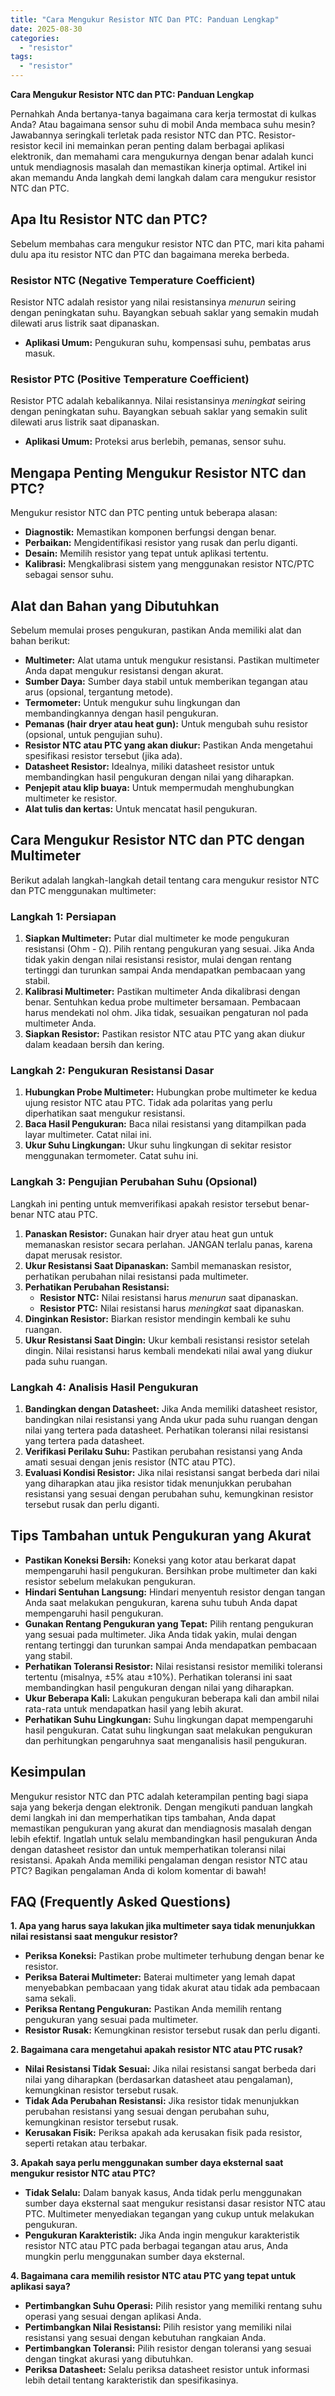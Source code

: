 ```yaml
---
title: "Cara Mengukur Resistor NTC Dan PTC: Panduan Lengkap"
date: 2025-08-30
categories: 
  - "resistor"
tags: 
  - "resistor"
---
```


**Cara Mengukur Resistor NTC dan PTC: Panduan Lengkap**

Pernahkah Anda bertanya-tanya bagaimana cara kerja termostat di kulkas Anda? Atau bagaimana sensor suhu di mobil Anda membaca suhu mesin? Jawabannya seringkali terletak pada resistor NTC dan PTC. Resistor-resistor kecil ini memainkan peran penting dalam berbagai aplikasi elektronik, dan memahami cara mengukurnya dengan benar adalah kunci untuk mendiagnosis masalah dan memastikan kinerja optimal. Artikel ini akan memandu Anda langkah demi langkah dalam cara mengukur resistor NTC dan PTC.

## Apa Itu Resistor NTC dan PTC?

Sebelum membahas cara mengukur resistor NTC dan PTC, mari kita pahami dulu apa itu resistor NTC dan PTC dan bagaimana mereka berbeda.

### Resistor NTC (Negative Temperature Coefficient)

Resistor NTC adalah resistor yang nilai resistansinya _menurun_ seiring dengan peningkatan suhu. Bayangkan sebuah saklar yang semakin mudah dilewati arus listrik saat dipanaskan.

- **Aplikasi Umum:** Pengukuran suhu, kompensasi suhu, pembatas arus masuk.

### Resistor PTC (Positive Temperature Coefficient)

Resistor PTC adalah kebalikannya. Nilai resistansinya _meningkat_ seiring dengan peningkatan suhu. Bayangkan sebuah saklar yang semakin sulit dilewati arus listrik saat dipanaskan.

- **Aplikasi Umum:** Proteksi arus berlebih, pemanas, sensor suhu.

## Mengapa Penting Mengukur Resistor NTC dan PTC?

Mengukur resistor NTC dan PTC penting untuk beberapa alasan:

- **Diagnostik:** Memastikan komponen berfungsi dengan benar.
- **Perbaikan:** Mengidentifikasi resistor yang rusak dan perlu diganti.
- **Desain:** Memilih resistor yang tepat untuk aplikasi tertentu.
- **Kalibrasi:** Mengkalibrasi sistem yang menggunakan resistor NTC/PTC sebagai sensor suhu.

## Alat dan Bahan yang Dibutuhkan

Sebelum memulai proses pengukuran, pastikan Anda memiliki alat dan bahan berikut:

- **Multimeter:** Alat utama untuk mengukur resistansi. Pastikan multimeter Anda dapat mengukur resistansi dengan akurat.
- **Sumber Daya:** Sumber daya stabil untuk memberikan tegangan atau arus (opsional, tergantung metode).
- **Termometer:** Untuk mengukur suhu lingkungan dan membandingkannya dengan hasil pengukuran.
- **Pemanas (hair dryer atau heat gun):** Untuk mengubah suhu resistor (opsional, untuk pengujian suhu).
- **Resistor NTC atau PTC yang akan diukur:** Pastikan Anda mengetahui spesifikasi resistor tersebut (jika ada).
- **Datasheet Resistor:** Idealnya, miliki datasheet resistor untuk membandingkan hasil pengukuran dengan nilai yang diharapkan.
- **Penjepit atau klip buaya:** Untuk mempermudah menghubungkan multimeter ke resistor.
- **Alat tulis dan kertas:** Untuk mencatat hasil pengukuran.

## Cara Mengukur Resistor NTC dan PTC dengan Multimeter

Berikut adalah langkah-langkah detail tentang cara mengukur resistor NTC dan PTC menggunakan multimeter:

### Langkah 1: Persiapan

1. **Siapkan Multimeter:** Putar dial multimeter ke mode pengukuran resistansi (Ohm - Ω). Pilih rentang pengukuran yang sesuai. Jika Anda tidak yakin dengan nilai resistansi resistor, mulai dengan rentang tertinggi dan turunkan sampai Anda mendapatkan pembacaan yang stabil.
2. **Kalibrasi Multimeter:** Pastikan multimeter Anda dikalibrasi dengan benar. Sentuhkan kedua probe multimeter bersamaan. Pembacaan harus mendekati nol ohm. Jika tidak, sesuaikan pengaturan nol pada multimeter Anda.
3. **Siapkan Resistor:** Pastikan resistor NTC atau PTC yang akan diukur dalam keadaan bersih dan kering.

### Langkah 2: Pengukuran Resistansi Dasar

1. **Hubungkan Probe Multimeter:** Hubungkan probe multimeter ke kedua ujung resistor NTC atau PTC. Tidak ada polaritas yang perlu diperhatikan saat mengukur resistansi.
2. **Baca Hasil Pengukuran:** Baca nilai resistansi yang ditampilkan pada layar multimeter. Catat nilai ini.
3. **Ukur Suhu Lingkungan:** Ukur suhu lingkungan di sekitar resistor menggunakan termometer. Catat suhu ini.

### Langkah 3: Pengujian Perubahan Suhu (Opsional)

Langkah ini penting untuk memverifikasi apakah resistor tersebut benar-benar NTC atau PTC.

1. **Panaskan Resistor:** Gunakan hair dryer atau heat gun untuk memanaskan resistor secara perlahan. JANGAN terlalu panas, karena dapat merusak resistor.
2. **Ukur Resistansi Saat Dipanaskan:** Sambil memanaskan resistor, perhatikan perubahan nilai resistansi pada multimeter.
3. **Perhatikan Perubahan Resistansi:**
    - **Resistor NTC:** Nilai resistansi harus _menurun_ saat dipanaskan.
    - **Resistor PTC:** Nilai resistansi harus _meningkat_ saat dipanaskan.
4. **Dinginkan Resistor:** Biarkan resistor mendingin kembali ke suhu ruangan.
5. **Ukur Resistansi Saat Dingin:** Ukur kembali resistansi resistor setelah dingin. Nilai resistansi harus kembali mendekati nilai awal yang diukur pada suhu ruangan.

### Langkah 4: Analisis Hasil Pengukuran

1. **Bandingkan dengan Datasheet:** Jika Anda memiliki datasheet resistor, bandingkan nilai resistansi yang Anda ukur pada suhu ruangan dengan nilai yang tertera pada datasheet. Perhatikan toleransi nilai resistansi yang tertera pada datasheet.
2. **Verifikasi Perilaku Suhu:** Pastikan perubahan resistansi yang Anda amati sesuai dengan jenis resistor (NTC atau PTC).
3. **Evaluasi Kondisi Resistor:** Jika nilai resistansi sangat berbeda dari nilai yang diharapkan atau jika resistor tidak menunjukkan perubahan resistansi yang sesuai dengan perubahan suhu, kemungkinan resistor tersebut rusak dan perlu diganti.

## Tips Tambahan untuk Pengukuran yang Akurat

- **Pastikan Koneksi Bersih:** Koneksi yang kotor atau berkarat dapat mempengaruhi hasil pengukuran. Bersihkan probe multimeter dan kaki resistor sebelum melakukan pengukuran.
- **Hindari Sentuhan Langsung:** Hindari menyentuh resistor dengan tangan Anda saat melakukan pengukuran, karena suhu tubuh Anda dapat mempengaruhi hasil pengukuran.
- **Gunakan Rentang Pengukuran yang Tepat:** Pilih rentang pengukuran yang sesuai pada multimeter. Jika Anda tidak yakin, mulai dengan rentang tertinggi dan turunkan sampai Anda mendapatkan pembacaan yang stabil.
- **Perhatikan Toleransi Resistor:** Nilai resistansi resistor memiliki toleransi tertentu (misalnya, ±5% atau ±10%). Perhatikan toleransi ini saat membandingkan hasil pengukuran dengan nilai yang diharapkan.
- **Ukur Beberapa Kali:** Lakukan pengukuran beberapa kali dan ambil nilai rata-rata untuk mendapatkan hasil yang lebih akurat.
- **Perhatikan Suhu Lingkungan:** Suhu lingkungan dapat mempengaruhi hasil pengukuran. Catat suhu lingkungan saat melakukan pengukuran dan perhitungkan pengaruhnya saat menganalisis hasil pengukuran.

## Kesimpulan

Mengukur resistor NTC dan PTC adalah keterampilan penting bagi siapa saja yang bekerja dengan elektronik. Dengan mengikuti panduan langkah demi langkah ini dan memperhatikan tips tambahan, Anda dapat memastikan pengukuran yang akurat dan mendiagnosis masalah dengan lebih efektif. Ingatlah untuk selalu membandingkan hasil pengukuran Anda dengan datasheet resistor dan untuk memperhatikan toleransi nilai resistansi. Apakah Anda memiliki pengalaman dengan resistor NTC atau PTC? Bagikan pengalaman Anda di kolom komentar di bawah!

## FAQ (Frequently Asked Questions)

**1\. Apa yang harus saya lakukan jika multimeter saya tidak menunjukkan nilai resistansi saat mengukur resistor?**

- **Periksa Koneksi:** Pastikan probe multimeter terhubung dengan benar ke resistor.
- **Periksa Baterai Multimeter:** Baterai multimeter yang lemah dapat menyebabkan pembacaan yang tidak akurat atau tidak ada pembacaan sama sekali.
- **Periksa Rentang Pengukuran:** Pastikan Anda memilih rentang pengukuran yang sesuai pada multimeter.
- **Resistor Rusak:** Kemungkinan resistor tersebut rusak dan perlu diganti.

**2\. Bagaimana cara mengetahui apakah resistor NTC atau PTC rusak?**

- **Nilai Resistansi Tidak Sesuai:** Jika nilai resistansi sangat berbeda dari nilai yang diharapkan (berdasarkan datasheet atau pengalaman), kemungkinan resistor tersebut rusak.
- **Tidak Ada Perubahan Resistansi:** Jika resistor tidak menunjukkan perubahan resistansi yang sesuai dengan perubahan suhu, kemungkinan resistor tersebut rusak.
- **Kerusakan Fisik:** Periksa apakah ada kerusakan fisik pada resistor, seperti retakan atau terbakar.

**3\. Apakah saya perlu menggunakan sumber daya eksternal saat mengukur resistor NTC atau PTC?**

- **Tidak Selalu:** Dalam banyak kasus, Anda tidak perlu menggunakan sumber daya eksternal saat mengukur resistansi dasar resistor NTC atau PTC. Multimeter menyediakan tegangan yang cukup untuk melakukan pengukuran.
- **Pengukuran Karakteristik:** Jika Anda ingin mengukur karakteristik resistor NTC atau PTC pada berbagai tegangan atau arus, Anda mungkin perlu menggunakan sumber daya eksternal.

**4\. Bagaimana cara memilih resistor NTC atau PTC yang tepat untuk aplikasi saya?**

- **Pertimbangkan Suhu Operasi:** Pilih resistor yang memiliki rentang suhu operasi yang sesuai dengan aplikasi Anda.
- **Pertimbangkan Nilai Resistansi:** Pilih resistor yang memiliki nilai resistansi yang sesuai dengan kebutuhan rangkaian Anda.
- **Pertimbangkan Toleransi:** Pilih resistor dengan toleransi yang sesuai dengan tingkat akurasi yang dibutuhkan.
- **Periksa Datasheet:** Selalu periksa datasheet resistor untuk informasi lebih detail tentang karakteristik dan spesifikasinya.
